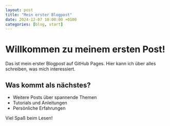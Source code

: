 ```yaml
---
layout: post
title: "Mein erster Blogpost"
date: 2024-12-07 10:00:00 +0100
categories: [blog, start]
---
```


# Willkommen zu meinem ersten Post!

Das ist mein erster Blogpost auf GitHub Pages. Hier kann ich über alles schreiben, was mich interessiert.

## Was kommt als nächstes?

- Weitere Posts über spannende Themen
- Tutorials und Anleitungen
- Persönliche Erfahrungen

Viel Spaß beim Lesen!
